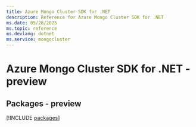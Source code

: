 ```yaml
---
title: Azure Mongo Cluster SDK for .NET
description: Reference for Azure Mongo Cluster SDK for .NET
ms.date: 05/28/2025
ms.topic: reference
ms.devlang: dotnet
ms.service: mongocluster
---
```

# Azure Mongo Cluster SDK for .NET - preview
## Packages - preview
[!INCLUDE [packages](mongo-cluster-index.md)]